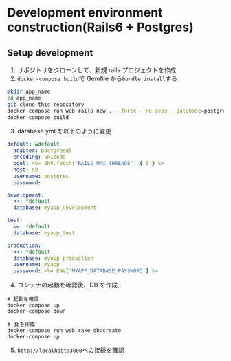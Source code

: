 # Development environment construction(Rails6 + Postgres)

## Setup development

1. リポジトリをクローンして、新規 rails プロジェクトを作成
2. `docker-compose build`で Gemfile から`bundle install`する

```sh
mkdir app_name
cd app_name
git clone this repository
docker-compose run web rails new . --force --no-deps --database=postgresql --skip-bundle
docker-compose build
```

3. database.yml を以下のように変更

```database.yml
default: &default
  adapter: postgresql
  encoding: unicode
  pool: <%= ENV.fetch("RAILS_MAX_THREADS") { 5 } %>
  host: db
  username: postgres
  passowrd:

development:
  <<: *default
  database: myapp_development

test:
  <<: *default
  database: myapp_test

production:
  <<: *default
  database: myapp_production
  username: myapp
  password: <%= ENV['MYAPP_DATABASE_PASSWORD'] %>
```

4. コンテナの起動を確認後、DB を作成

```
# 起動を確認
docker compose up
docker-compose down

# dbを作成
docker-compose run web rake db:create
docker-compose up
```

5. `http://localhost:3000`への接続を確認
